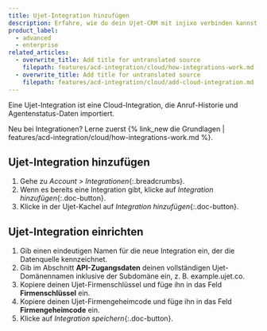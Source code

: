 ```yaml
---
title: Ujet-Integration hinzufügen
description: Erfahre, wie du dein Ujet-CRM mit injixo verbinden kannst, um Daten zu importieren.
product_label:
  - advanced
  - enterprise
related_articles:
  - overwrite_title: Add title for untranslated source
    filepath: features/acd-integration/cloud/how-integrations-work.md
  - overwrite_title: Add title for untranslated source
    filepath: features/acd-integration/cloud/add-cloud-integration.md
---
```


Eine Ujet-Integration ist eine Cloud-Integration, die Anruf-Historie und Agentenstatus-Daten importiert.

Neu bei Integrationen? Lerne zuerst {% link_new die Grundlagen | features/acd-integration/cloud/how-integrations-work.md %}.

## Ujet-Integration hinzufügen

1. Gehe zu _Account > Integrationen_{:.breadcrumbs}.
2. Wenn es bereits eine Integration gibt, klicke auf _Integration hinzufügen_{:.doc-button}.
3. Klicke in der Ujet-Kachel auf _Integration hinzufügen_{:.doc-button}.

## Ujet-Integration einrichten

1. Gib einen eindeutigen Namen für die neue Integration ein, der die Datenquelle kennzeichnet.
2. Gib im Abschnitt **API-Zugangsdaten** deinen vollständigen Ujet-Domänennamen inklusive der Subdomäne ein, z.&nbsp;B. example.ujet.co.
3. Kopiere deinen Ujet-Firmenschlüssel und füge ihn in das Feld **Firmenschlüssel** ein.
4. Kopiere deinen Ujet-Firmengeheimcode und füge ihn in das Feld **Firmengeheimcode** ein.
5. Klicke auf _Integration speichern_{:.doc-button}.